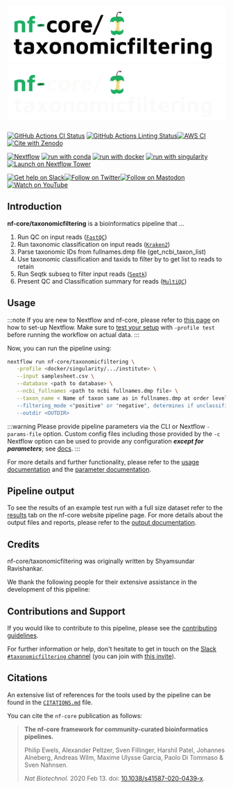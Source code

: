 # ![nf-core/taxonomicfiltering](docs/images/nf-core-taxonomicfiltering_logo_light.png#gh-light-mode-only) ![nf-core/taxonomicfiltering](docs/images/nf-core-taxonomicfiltering_logo_dark.png#gh-dark-mode-only)

[![GitHub Actions CI Status](https://github.com/nf-core/taxonomicfiltering/workflows/nf-core%20CI/badge.svg)](https://github.com/nf-core/taxonomicfiltering/actions?query=workflow%3A%22nf-core+CI%22)
[![GitHub Actions Linting Status](https://github.com/nf-core/taxonomicfiltering/workflows/nf-core%20linting/badge.svg)](https://github.com/nf-core/taxonomicfiltering/actions?query=workflow%3A%22nf-core+linting%22)[![AWS CI](https://img.shields.io/badge/CI%20tests-full%20size-FF9900?labelColor=000000&logo=Amazon%20AWS)](https://nf-co.re/taxonomicfiltering/results)[![Cite with Zenodo](http://img.shields.io/badge/DOI-10.5281/zenodo.XXXXXXX-1073c8?labelColor=000000)](https://doi.org/10.5281/zenodo.XXXXXXX)

[![Nextflow](https://img.shields.io/badge/nextflow%20DSL2-%E2%89%A523.04.0-23aa62.svg)](https://www.nextflow.io/)
[![run with conda](http://img.shields.io/badge/run%20with-conda-3EB049?labelColor=000000&logo=anaconda)](https://docs.conda.io/en/latest/)
[![run with docker](https://img.shields.io/badge/run%20with-docker-0db7ed?labelColor=000000&logo=docker)](https://www.docker.com/)
[![run with singularity](https://img.shields.io/badge/run%20with-singularity-1d355c.svg?labelColor=000000)](https://sylabs.io/docs/)
[![Launch on Nextflow Tower](https://img.shields.io/badge/Launch%20%F0%9F%9A%80-Nextflow%20Tower-%234256e7)](https://tower.nf/launch?pipeline=https://github.com/nf-core/taxonomicfiltering)

[![Get help on Slack](http://img.shields.io/badge/slack-nf--core%20%23taxonomicfiltering-4A154B?labelColor=000000&logo=slack)](https://nfcore.slack.com/channels/taxonomicfiltering)[![Follow on Twitter](http://img.shields.io/badge/twitter-%40nf__core-1DA1F2?labelColor=000000&logo=twitter)](https://twitter.com/nf_core)[![Follow on Mastodon](https://img.shields.io/badge/mastodon-nf__core-6364ff?labelColor=FFFFFF&logo=mastodon)](https://mstdn.science/@nf_core)[![Watch on YouTube](http://img.shields.io/badge/youtube-nf--core-FF0000?labelColor=000000&logo=youtube)](https://www.youtube.com/c/nf-core)

## Introduction

**nf-core/taxonomicfiltering** is a bioinformatics pipeline that ...

<!-- TODO nf-core:
   Complete this sentence with a 2-3 sentence summary of what types of data the pipeline ingests, a brief overview of the
   major pipeline sections and the types of output it produces. You're giving an overview to someone new
   to nf-core here, in 15-20 seconds. For an example, see https://github.com/nf-core/rnaseq/blob/master/README.md#introduction
-->

<!-- TODO nf-core: Include a figure that guides the user through the major workflow steps. Many nf-core
     workflows use the "tube map" design for that. See https://nf-co.re/docs/contributing/design_guidelines#examples for examples.   -->
<!-- TODO nf-core: Fill in short bullet-pointed list of the default steps in the pipeline -->

1. Run QC on input reads ([`FastQC`](https://www.bioinformatics.babraham.ac.uk/projects/fastqc/))
3. Run taxonomic classification on input reads ([`Kraken2`](https://github.com/DerrickWood/kraken2))
4. Parse taxonomic IDs from fullnames.dmp file (get_ncbi_taxon_list)
5. Use taxonomic classification and taxids to filter by to get list to reads to retain
6. Run Seqtk subseq to filter input reads ([`Seqtk`](https://github.com/lh3/seqtk))
7. Present QC and Classification summary for reads ([`MultiQC`](http://multiqc.info/))

## Usage

:::note
If you are new to Nextflow and nf-core, please refer to [this page](https://nf-co.re/docs/usage/installation) on how
to set-up Nextflow. Make sure to [test your setup](https://nf-co.re/docs/usage/introduction#how-to-run-a-pipeline)
with `-profile test` before running the workflow on actual data.
:::

<!-- TODO nf-core: Describe the minimum required steps to execute the pipeline, e.g. how to prepare samplesheets.
     Explain what rows and columns represent. For instance (please edit as appropriate):

First, prepare a samplesheet with your input data that looks as follows:

`samplesheet.csv`:

```csv
sample,fastq_1,fastq_2
CONTROL_REP1,AEG588A1_S1_L002_R1_001.fastq.gz,AEG588A1_S1_L002_R2_001.fastq.gz
```

Each row represents a fastq file (single-end) or a pair of fastq files (paired end).

-->

Now, you can run the pipeline using:

<!-- TODO nf-core: update the following command to include all required parameters for a minimal example -->

```bash
nextflow run nf-core/taxonomicfiltering \
   -profile <docker/singularity/.../institute> \
   --input samplesheet.csv \
   --database <path to database> \
   --ncbi_fullnames <path to ncbi fullnames.dmp file> \
   --taxon_name < Name of taxon same as in fullnames.dmp at order level to filter by, eg. Primates" \
   --filtering_mode <"positive" or "negative", determines if unclassified reads are removed or kept> \
   --outdir <OUTDIR>
```

:::warning
Please provide pipeline parameters via the CLI or Nextflow `-params-file` option. Custom config files including those
provided by the `-c` Nextflow option can be used to provide any configuration _**except for parameters**_;
see [docs](https://nf-co.re/usage/configuration#custom-configuration-files).
:::

For more details and further functionality, please refer to the [usage documentation](https://nf-co.re/taxonomicfiltering/usage) and the [parameter documentation](https://nf-co.re/taxonomicfiltering/parameters).

## Pipeline output

To see the results of an example test run with a full size dataset refer to the [results](https://nf-co.re/taxonomicfiltering/results) tab on the nf-core website pipeline page.
For more details about the output files and reports, please refer to the
[output documentation](https://nf-co.re/taxonomicfiltering/output).

## Credits

nf-core/taxonomicfiltering was originally written by Shyamsundar Ravishankar.

We thank the following people for their extensive assistance in the development of this pipeline:

<!-- TODO nf-core: If applicable, make list of people who have also contributed -->

## Contributions and Support

If you would like to contribute to this pipeline, please see the [contributing guidelines](.github/CONTRIBUTING.md).

For further information or help, don't hesitate to get in touch on the [Slack `#taxonomicfiltering` channel](https://nfcore.slack.com/channels/taxonomicfiltering) (you can join with [this invite](https://nf-co.re/join/slack)).

## Citations

<!-- TODO nf-core: Add citation for pipeline after first release. Uncomment lines below and update Zenodo doi and badge at the top of this file. -->
<!-- If you use  nf-core/taxonomicfiltering for your analysis, please cite it using the following doi: [10.5281/zenodo.XXXXXX](https://doi.org/10.5281/zenodo.XXXXXX) -->

<!-- TODO nf-core: Add bibliography of tools and data used in your pipeline -->

An extensive list of references for the tools used by the pipeline can be found in the [`CITATIONS.md`](CITATIONS.md) file.

You can cite the `nf-core` publication as follows:

> **The nf-core framework for community-curated bioinformatics pipelines.**
>
> Philip Ewels, Alexander Peltzer, Sven Fillinger, Harshil Patel, Johannes Alneberg, Andreas Wilm, Maxime Ulysse Garcia, Paolo Di Tommaso & Sven Nahnsen.
>
> _Nat Biotechnol._ 2020 Feb 13. doi: [10.1038/s41587-020-0439-x](https://dx.doi.org/10.1038/s41587-020-0439-x).
